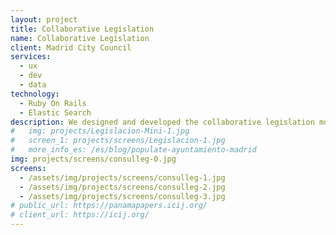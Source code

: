 ```yaml
---
layout: project
title: Collaborative Legislation
name: Collaborative Legislation
client: Madrid City Council
services:
  - ux
  - dev
  - data
technology:
  - Ruby On Rails
  - Elastic Search
description: We designed and developed the collaborative legislation module for the Consul participation software for Madrid City Council. This modules enables public bodies to comply with spanish law, which requires a public consultation online mechanism for any legislation change or adition. We created an interface to consult on general issues about legislation, and a collaborative text commenting interface to allow for debate and contributions over specific text parts.
#   img: projects/Legislacion-Mini-1.jpg
#   screen_1: projects/screens/Legislacion-1.jpg
#   more_info_es: /es/blog/populate-ayuntamiento-madrid
img: projects/screens/consulleg-0.jpg
screens:
  - /assets/img/projects/screens/consulleg-1.jpg
  - /assets/img/projects/screens/consulleg-2.jpg
  - /assets/img/projects/screens/consulleg-3.jpg
# public_url: https://panamapapers.icij.org/
# client_url: https://icij.org/
---
```

